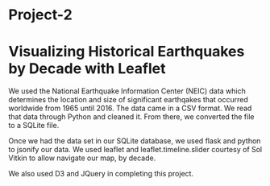 # Project-2
# Visualizing Historical Earthquakes by Decade with Leaflet

We used the National Earthquake Information Center (NEIC) data which determines the location and size of significant earthqakes that occurred worldwide from 1965 until 2016. The data came in a CSV format. We read that data through Python and cleaned it. From there, we converted the file to a SQLite file. 

Once we had the data set in our SQLite database, we used flask and python to jsonify our data. We used leaflet and leaflet.timeline.slider courtesy of Sol Vitkin to allow navigate our map, by decade. 

We also used D3 and JQuery in completing this project. 
